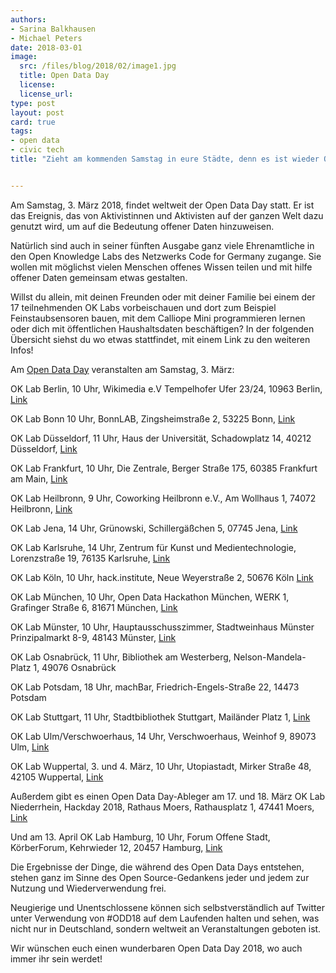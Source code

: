 ```yaml
---
authors: 
- Sarina Balkhausen
- Michael Peters
date: 2018-03-01
image: 
  src: /files/blog/2018/02/image1.jpg
  title: Open Data Day 
  license: 
  license_url: 
type: post
layout: post
card: true
tags:
- open data
- civic tech
title: "Zieht am kommenden Samstag in eure Städte, denn es ist wieder Open Data Day!"


---
```


Am Samstag, 3. März 2018, findet weltweit der Open Data Day statt. 
Er ist das Ereignis, das von Aktivistinnen und Aktivisten auf der ganzen Welt dazu genutzt wird, um auf die Bedeutung offener Daten hinzuweisen.

Natürlich sind auch in seiner fünften Ausgabe ganz viele Ehrenamtliche in den Open Knowledge Labs des Netzwerks Code for Germany zugange. Sie wollen mit möglichst vielen Menschen offenes Wissen teilen und mit hilfe offener Daten gemeinsam etwas gestalten.

Willst du allein, mit deinen Freunden oder mit deiner Familie bei einem der 17 teilnehmenden OK Labs vorbeischauen und dort zum Beispiel Feinstaubsensoren bauen, mit dem Calliope Mini programmieren lernen oder dich mit öffentlichen Haushaltsdaten beschäftigen? 
In der folgenden Übersicht siehst du wo etwas stattfindet, mit einem Link zu den weiteren Infos!

Am [Open Data Day](http://opendataday.org/de/) veranstalten am Samstag, 3. März:

OK Lab Berlin, 10 Uhr, Wikimedia e.V Tempelhofer Ufer 23/24, 10963 Berlin, [Link](https://www.meetup.com/de-DE/OK-Lab-Berlin/events/248093660/) 

OK Lab Bonn 10 Uhr, BonnLAB, Zingsheimstraße 2, 53225 Bonn, [Link](https://codeforbonn.de/open-data-day-bonn-2018/)

OK Lab Düsseldorf, 11 Uhr, Haus der Universität, Schadowplatz 14, 40212 Düsseldorf, [Link](https://codefordus.nrw/event/open-data-day-2018/) 

OK Lab Frankfurt, 10 Uhr, Die Zentrale, Berger Straße 175, 60385 Frankfurt am Main, [Link](https://codeforfrankfurt.github.io/hackathon2018/index.html)

OK Lab Heilbronn, 9 Uhr, Coworking Heilbronn e.V., Am Wollhaus 1, 74072 Heilbronn, [Link](http://codeforheilbronn.de/2018/02/23/open-data-day-heilbronn.html)

OK Lab Jena, 14 Uhr, Grünowski, Schillergäßchen 5, 07745 Jena, [Link](https://www.meetup.com/de-DE/OffenesJena/events/245905404/)

OK Lab Karlsruhe, 14 Uhr, Zentrum für Kunst und Medientechnologie, Lorenzstraße 19, 76135 Karlsruhe, [Link](https://www.meetup.com/de-DE/OK-Lab-Karlsruhe/events/247346492/?eventId=247346492)

OK Lab Köln, 10 Uhr, hack.institute, Neue Weyerstraße 2, 50676 Köln [Link](http://open-data-day-2018.hack.institute/) 

OK Lab München, 10 Uhr, Open Data Hackathon München, WERK 1, Grafinger Straße 6, 81671 München, [Link](https://www.meetup.com/de-DE/code-for-muenchen/events/247507806/)

OK Lab Münster, 10 Uhr, Hauptausschusszimmer, Stadtweinhaus Münster Prinzipalmarkt 8-9, 48143 Münster, [Link](http://codeformuenster.org/opendataday/)

OK Lab Osnabrück, 11 Uhr, Bibliothek am Westerberg, Nelson-Mandela-Platz 1, 49076 Osnabrück

OK Lab Potsdam, 18 Uhr, machBar, Friedrich-Engels-Straße 22, 14473 Potsdam

OK Lab Stuttgart, 11 Uhr, Stadtbibliothek Stuttgart, Mailänder Platz 1, [Link](https://luftdaten.info/de/events/84/open-data-day-2018/)

OK Lab Ulm/Verschwoerhaus, 14 Uhr, Verschwoerhaus, Weinhof 9, 89073 Ulm, [Link](https://verschwoerhaus.de/feinstaubsensoren-im-eigenbau-am-3-3/)

OK Lab Wuppertal, 3. und 4. März, 10 Uhr, Utopiastadt, Mirker Straße 48, 42105 Wuppertal, [Link](https://www.clownfisch.eu/02/26/smart-city-wuppertal-open-data-day-2018/)

Außerdem gibt es einen Open Data Day-Ableger am 17. und 18. März OK Lab Niederrhein, Hackday 2018, Rathaus Moers, Rathausplatz 1, 47441 Moers, [Link](https://www.codeforniederrhein.de/hackday-2018/)

Und am 13. April
OK Lab Hamburg, 10 Uhr, Forum Offene Stadt, KörberForum, Kehrwieder 12, 20457 Hamburg, [Link](http://offenestadt.info/)

Die Ergebnisse der Dinge, die während des Open Data Days entstehen, stehen ganz im Sinne des Open Source-Gedankens jeder und jedem zur Nutzung und Wiederverwendung frei.

Neugierige und Unentschlossene können sich selbstverständlich auf Twitter unter Verwendung von #ODD18 auf dem Laufenden halten und sehen, was nicht nur in Deutschland, sondern weltweit an Veranstaltungen geboten ist.

Wir wünschen euch einen wunderbaren Open Data Day 2018, wo auch immer ihr sein werdet!







